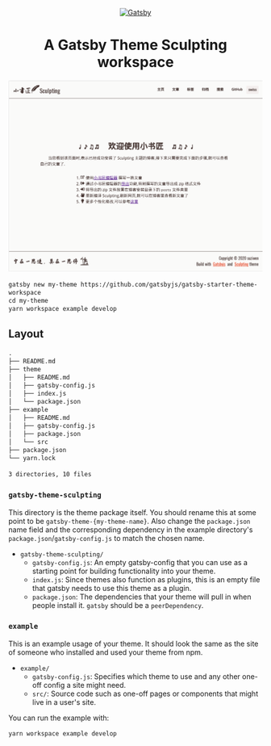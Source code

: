 <p align="center">
  <a href="https://www.gatsbyjs.org">
    <img alt="Gatsby" src="https://www.gatsbyjs.org/monogram.svg" width="60" />
  </a>
</p>
<h1 align="center">
  A Gatsby Theme Sculpting workspace
</h1>

![screenshot](screenshot.png)

```shell
gatsby new my-theme https://github.com/gatsbyjs/gatsby-starter-theme-workspace
cd my-theme
yarn workspace example develop
```

## Layout

```text
.
├── README.md
├── theme
│   ├── README.md
│   ├── gatsby-config.js
│   ├── index.js
│   └── package.json
├── example
│   ├── README.md
│   ├── gatsby-config.js
│   ├── package.json
│   └── src
├── package.json
└── yarn.lock

3 directories, 10 files
```

### `gatsby-theme-sculpting`

This directory is the theme package itself. You should rename this at
some point to be `gatsby-theme-{my-theme-name}`. Also change the
`package.json` name field and the corresponding dependency in the
example directory's `package.json`/`gatsby-config.js` to match the chosen name.

- `gatsby-theme-sculpting/`
  - `gatsby-config.js`: An empty gatsby-config that you can use as a starting point for building functionality into your theme.
  - `index.js`: Since themes also function as plugins, this is an empty file that
    gatsby needs to use this theme as a plugin.
  - `package.json`: The dependencies that your theme will pull in when people install it. `gatsby` should be a `peerDependency`.

### `example`

This is an example usage of your theme. It should look the same as the
site of someone who installed and used your theme from npm.

- `example/`
  - `gatsby-config.js`: Specifies which theme to use and any other one-off config a site might need.
  - `src/`: Source code such as one-off pages or components that might live in
    a user's site.

You can run the example with:

```shell
yarn workspace example develop
```
